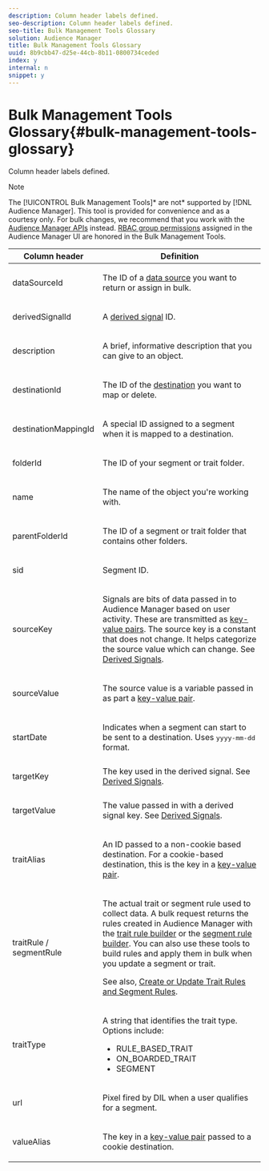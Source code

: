 ```yaml
---
description: Column header labels defined.
seo-description: Column header labels defined.
seo-title: Bulk Management Tools Glossary
solution: Audience Manager
title: Bulk Management Tools Glossary
uuid: 8b9cbb47-d25e-44cb-8b11-0800734ceded
index: y
internal: n
snippet: y
---
```


# Bulk Management Tools Glossary{#bulk-management-tools-glossary}

Column header labels defined.

<!-- 

<p>r_bulk_glossary.xml </p>

 -->

>[!NOTE]
>
>The [!UICONTROL Bulk Management Tools]* are not* supported by [!DNL Audience Manager]. This tool is provided for convenience and as a courtesy only. For bulk changes, we recommend that you work with the [Audience Manager APIs](https://marketing.adobe.com/resources/help/en_US/aam/?f=c_api.html) instead. [RBAC group permissions](../../c-features/c-administration/c-administration.md#concept_A606A162611E4256BB80F60715282296) assigned in the Audience Manager UI are honored in the Bulk Management Tools.

<table id="table_2C2BC2FB3EFC443C9A5AE18EFC6FABFD"> 
 <thead> 
  <tr> 
   <th colname="col1" class="entry"> Column header </th> 
   <th colname="col2" class="entry"> Definition </th> 
  </tr> 
 </thead>
 <tbody> 
  <tr> 
   <td colname="col1"> <p> <span class="term"> dataSourceId</span> </p> </td> 
   <td colname="col2"> <p>The ID of a <a href="../../c-features/datasources-list-and-settings.md#concept_DC7CC030739C436C947078C7877C15AD" format="dita" scope="local"> data source</a> you want to return or assign in bulk. </p> </td> 
  </tr> 
  <tr> 
   <td colname="col1"> <p> <span class="term"> derivedSignalId</span> </p> </td> 
   <td colname="col2"> <p>A <a href="../../c-features/derived-signals.md#concept_36FF7303F39E4748AC048D08F9E371C6" format="dita" scope="local"> derived signal</a> ID. </p> </td> 
  </tr> 
  <tr> 
   <td colname="col1"> <p> <span class="term"> description</span> </p> </td> 
   <td colname="col2"> <p>A brief, informative description that you can give to an object. </p> </td> 
  </tr> 
  <tr> 
   <td colname="col1"> <p> <span class="term"> destinationId</span> </p> </td> 
   <td colname="col2"> <p>The ID of the <a href="../../c-features/destinations/destinations.md#concept_5BDA346C376C4B719EA394108AB2735A" format="dita" scope="local"> destination</a> you want to map or delete. </p> </td> 
  </tr> 
  <tr> 
   <td colname="col1"> <p> <span class="term"> destinationMappingId</span> </p> </td> 
   <td colname="col2"> <p>A special ID assigned to a segment when it is mapped to a destination. </p> </td> 
  </tr> 
  <tr> 
   <td colname="col1"> <p> <span class="term"> folderId</span> </p> </td> 
   <td colname="col2"> <p>The ID of your segment or trait folder. </p> </td> 
  </tr> 
  <tr> 
   <td colname="col1"> <p> <span class="term"> name</span> </p> </td> 
   <td colname="col2"> <p>The name of the object you're working with. </p> </td> 
  </tr> 
  <tr> 
   <td colname="col1"> <p> <span class="term"> parentFolderId</span> </p> </td> 
   <td colname="col2"> <p>The ID of a segment or trait folder that contains other folders. </p> </td> 
  </tr> 
  <tr> 
   <td colname="col1"> <p> <span class="term"> sid</span> </p> </td> 
   <td colname="col2"> <p>Segment ID. </p> </td> 
  </tr> 
  <tr> 
   <td colname="col1"> <p> <span class="term"> sourceKey</span> </p> </td> 
   <td colname="col2"> <p>Signals are bits of data passed in to <span class="keyword"> Audience Manager</span> based on user activity. These are transmitted as <a href="../../reference/key-value-pairs-explained.md#concept_E4236E003076483AA939791FE2492B49" format="dita" scope="local"> key-value pairs</a>. The source key is a constant that does not change. It helps categorize the source value which can change. See <a href="../../c-features/derived-signals.md#concept_36FF7303F39E4748AC048D08F9E371C6" format="dita" scope="local"> Derived Signals</a>. </p> </td> 
  </tr> 
  <tr> 
   <td colname="col1"> <p> <span class="term"> sourceValue</span> </p> </td> 
   <td colname="col2"> <p>The source value is a variable passed in as part a <a href="../../reference/key-value-pairs-explained.md#concept_E4236E003076483AA939791FE2492B49" format="dita" scope="local"> key-value pair</a>. </p> </td> 
  </tr> 
  <tr> 
   <td colname="col1"> <p> <span class="term"> startDate</span> </p> </td> 
   <td colname="col2"> <p>Indicates when a segment can start to be sent to a destination. Uses <tt>yyyy-mm-dd</tt> format. </p> </td> 
  </tr> 
  <tr> 
   <td colname="col1"> <p> <span class="term"> targetKey</span> </p> </td> 
   <td colname="col2">The key used in the derived signal. See <a href="https://marketing.adobe.com/resources/help/en_US/aam/?f=c_tb_derived_signal.html" format="https" scope="external"> Derived Signals</a>. </td> 
  </tr> 
  <tr> 
   <td colname="col1"> <p> <span class="term"> targetValue</span> </p> </td> 
   <td colname="col2"> <p>The value passed in with a derived signal key. See <a href="https://marketing.adobe.com/resources/help/en_US/aam/?f=c_tb_derived_signal.html" format="https" scope="external"> Derived Signals</a>. </p> </td> 
  </tr> 
  <tr> 
   <td colname="col1"> <p> <span class="term"> traitAlias</span> </p> </td> 
   <td colname="col2"> <p>An ID passed to a non-cookie based destination. For a cookie-based destination, this is the key in a <a href="../../reference/key-value-pairs-explained.md#concept_E4236E003076483AA939791FE2492B49" format="dita" scope="local"> key-value pair</a>. </p> </td> 
  </tr> 
  <tr> 
   <td colname="col1"> <p> <span class="term"> traitRule / segmentRule</span> </p> </td> 
   <td colname="col2"> <p>The actual trait or segment rule used to collect data. A bulk request returns the rules created in <span class="keyword"> Audience Manager</span> with the <a href="../../c-features/traits/about-trait-builder.md#concept_BCDC4BCAEB4A4879AFA4A9B98D9ED369" format="dita" scope="local"> trait rule builder</a> or the <a href="../../c-features/c-segments/segment-builder.md#concept_FABA1F399CFD4E83B874043638D0FA54" format="dita" scope="local"> segment rule builder</a>. You can also use these tools to build rules and apply them in bulk when you update a segment or trait. </p> <p>See also, <a href="../../reference/bulk-management-tools/bulk-rules.md#concept_0C752BE1F2E74FEE9611385DE08EB7D2" format="dita" scope="local"> Create or Update Trait Rules and Segment Rules</a>. </p> </td> 
  </tr> 
  <tr> 
   <td colname="col1"> <p> <span class="term"> traitType</span> </p> </td> 
   <td colname="col2"> <p>A string that identifies the trait type. Options include: </p> 
    <ul id="ul_AB5B4F87B14241DCBBE44B0B7BD4EF72"> 
     <li id="li_21F9412CDDC64FAA888C6542E284C436"> <span class="codeph"> RULE_BASED_TRAIT</span> </li> 
     <li id="li_5A5EA9A1EC5C45C991875EBBE7979A5A"> <span class="codeph"> ON_BOARDED_TRAIT </span> </li> 
     <li id="li_F38B58ADE3324E97A71E3F94F11945BE"> <span class="codeph"> SEGMENT</span> </li> 
    </ul> </td> 
  </tr> 
  <tr> 
   <td colname="col1"> <p> <span class="term"> url</span> </p> </td> 
   <td colname="col2"> <p>Pixel fired by DIL when a user qualifies for a segment. </p> </td> 
  </tr> 
  <tr> 
   <td colname="col1"> <p> <span class="term"> valueAlias</span> </p> </td> 
   <td colname="col2"> <p>The key in a <a href="../../reference/key-value-pairs-explained.md#concept_E4236E003076483AA939791FE2492B49" format="dita" scope="local"> key-value pair</a> passed to a cookie destination. </p> </td> 
  </tr> 
 </tbody> 
</table>

